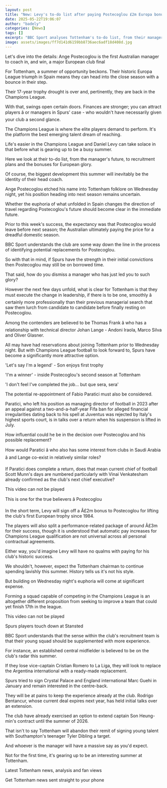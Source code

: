 ```yaml
---
layout: post
title: "New: Levy's to-do list after paying Postecoglou £2m Europa bonus"
date: 2025-05-22T19:06:07
author: "badely"
categories: [News]
tags: []
excerpt: "BBC Sport analyses Tottenham's to-do list, from their manager's future, to recruitment plans and the bonuses for European glory."
image: assets/images/ff7d141d6159bb8736aec6adf18d408d.jpg
---
```


Let's dive into the details: Ange Postecoglou is the first Australian manager to coach in, and win, a major European club final

For Tottenham, a summer of opportunity beckons. Their historic Europa League triumph in Spain means they can head into the close season with a bounce in their step.

Their 17-year trophy drought is over and, pertinently, they are back in the Champions League.

With that, swings open certain doors. Finances are stronger; you can attract players â or managers in Spurs' case - who wouldn't have necessarily given your club a second glance.

The Champions League is where the elite players demand to perform. It's the platform the best emerging talent dream of reaching.

Life's easier in the Champions League and Daniel Levy can take solace in that before what is gearing up to be a busy summer.

Here we look at their to-do list, from the manager's future, to recruitment plans and the bonuses for European glory.

Of course, the biggest development this summer will inevitably be the identity of their head coach.

Ange Postecoglou etched his name into Tottenham folklore on Wednesday night, yet his position heading into next season remains uncertain.

Whether the euphoria of what unfolded in Spain changes the direction of travel regarding Postecoglou's future should become clear in the immediate future.

Prior to this week's success, the expectancy was that Postecoglou would leave before next season; the Australian ultimately paying the price for a dreadful domestic season.

BBC Sport understands the club are some way down the line in the process of identifying potential replacements for Postecoglou.

So with that in mind, if Spurs have the strength in their initial convictions then Postecoglou may still be on borrowed time.

That said, how do you dismiss a manager who has just led you to such glory?

However the next few days unfold, what is clear for Tottenham is that they must execute the change in leadership, if there is to be one, smoothly â certainly more professionally than their previous managerial search that saw them lurch from candidate to candidate before finally resting on Postecoglou.

Among the contenders are believed to be Thomas Frank â who has a relationship with technical director Johan Lange - Andoni Iraola, Marco Silva and Oliver Glasner.

All may have had reservations about joining Tottenham prior to Wednesday night. But with Champions League football to look forward to, Spurs have become a significantly more attractive option.

'Let's say I'm a legend' - Son enjoys first trophy

'I'm a winner' - inside Postecoglou's second season at Tottenham

'I don't feel I've completed the job... but que sera, sera'

The potential re-appointment of Fabio Paratici must also be considered. 

Paratici, who left his position as managing director of football in 2023 after an appeal against a two-and-a-half-year Fifa ban for alleged financial irregularities dating back to his spell at Juventus was rejected by Italy's highest sports court, is in talks over a return when his suspension is lifted in July.

How influential could he be in the decision over Postecoglou and his possible replacement?

How would Paratici â who also has some interest from clubs in Saudi Arabia â and Lange co-exist in relatively similar roles?

If Paratici does complete a return, does that mean current chief of football Scott Munn's days are numbered particularly with Vinai Venkatesham already confirmed as the club's next chief executive?

This video can not be played

This is one for the true believers â Postecoglou

In the short term, Levy will sign off a Â£2m bonus to Postecoglou for lifting the club's first European trophy since 1984.

The players will also split a performance-related package of around Â£3m for their success, though it is understood that automatic pay increases for Champions League qualification are not universal across all personal contractual agreements.

Either way, you'd imagine Levy will have no qualms with paying for his club's historic success.

We shouldn't, however, expect the Tottenham chairman to continue spending lavishly this summer. History tells us it's not his style.

But building on Wednesday night's euphoria will come at significant expense. 

Forming a squad capable of competing in the Champions League is an altogether different proposition from seeking to improve a team that could yet finish 17th in the league.

This video can not be played

Spurs players touch down at Stansted

BBC Sport understands that the sense within the club's recruitment team is that their young squad should be supplemented with more experience.

For instance, an established central midfielder is believed to be on the club's radar this summer.

If they lose vice-captain Cristian Romero to La Liga, they will look to replace the Argentina international with a ready-made replacement.

Spurs tried to sign Crystal Palace and England international Marc Guehi in January and remain interested in the centre-back.

They will be at pains to keep the experience already at the club. Rodrigo Bentancur, whose current deal expires next year, has held initial talks over an extension.

The club have already exercised an option to extend captain Son Heung-min's contract until the summer of 2026.

That isn't to say Tottenham will abandon their remit of signing young talent with Southampton's teenager Tyler Dibling a target.

And whoever is the manager will have a massive say as you'd expect.

Not for the first time, it's gearing up to be an interesting summer at Tottenham.

Latest Tottenham news, analysis and fan views

Get Tottenham news sent straight to your phone

